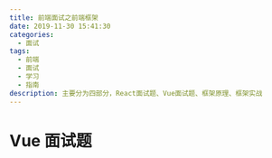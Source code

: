 ```yaml
---
title: 前端面试之前端框架
date: 2019-11-30 15:41:30
categories:
  - 面试
tags:
  - 前端
  - 面试
  - 学习
  - 指南
description: 主要分为四部分，React面试题、Vue面试题、框架原理、框架实战
---
```


# Vue 面试题



